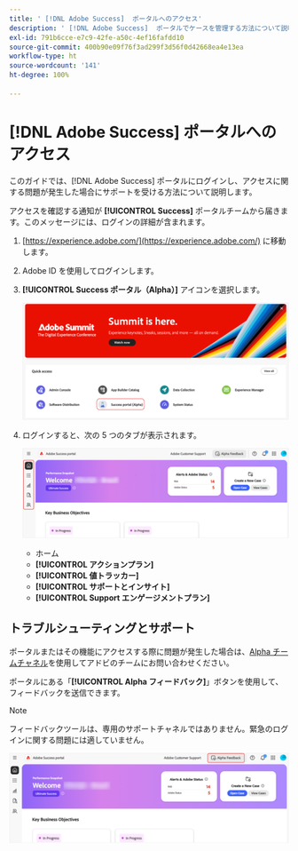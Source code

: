 ```yaml
---
title: ' [!DNL Adobe Success]  ポータルへのアクセス'
description: ' [!DNL Adobe Success]  ポータルでケースを管理する方法について説明します。'
exl-id: 791b6cce-e7c9-42fe-a50c-4ef16fafdd10
source-git-commit: 400b90e09f76f3ad299f3d56f0d42668ea4e13ea
workflow-type: ht
source-wordcount: '141'
ht-degree: 100%

---
```


# [!DNL Adobe Success] ポータルへのアクセス

このガイドでは、[!DNL Adobe Success] ポータルにログインし、アクセスに関する問題が発生した場合にサポートを受ける方法について説明します。

アクセスを確認する通知が **[!UICONTROL Success]** ポータルチームから届きます。このメッセージには、ログインの詳細が含まれます。

1. [https://experience.adobe.com/](https://experience.adobe.com/) に移動します。
1. Adobe ID を使用してログインします。
1. **[!UICONTROL Success ポータル（Alpha）]** アイコンを選択します。

   ![Alpha の Success ポータル（Alpha）](assets/alpha-success-portal-alpha.png)



1. ログインすると、次の 5 つのタブが表示されます。

   ![Adobe Success ポータルのタブ](assets/adobe-success-portal-tabs.png)


   * ホーム
   * **[!UICONTROL アクションプラン]**
   * **[!UICONTROL 値トラッカー]**
   * **[!UICONTROL サポートとインサイト]**
   * **[!UICONTROL Support エンゲージメントプラン]**

## トラブルシューティングとサポート

ポータルまたはその機能にアクセスする際に問題が発生した場合は、[Alpha チームチャネル](https://teams.microsoft.com/l/channel/19:h-GcuAZs9uF05rervqTdx2U27ohYINuRUIfbMte9B-U1@thread.tacv2/General?groupId=02b87789-3475-47e4-94c1-0981f63ae89f&tenantId=fa7b1b5a-7b34-4387-94ae-d2c178decee1)を使用してアドビのチームにお問い合わせください。

ポータルにある「**[!UICONTROL Alpha フィードバック]**」ボタンを使用して、フィードバックを送信できます。

>[!NOTE]
>
>フィードバックツールは、専用のサポートチャネルではありません。緊急のログインに関する問題には適していません。

![Adobe Success ポータルのホーム](assets/adobe-success-portal-home.png)
